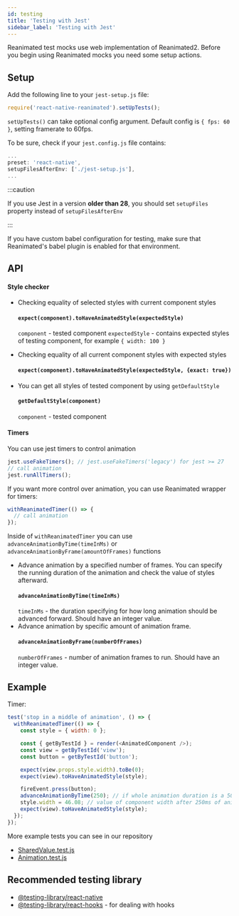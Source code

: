 ```yaml
---
id: testing
title: 'Testing with Jest'
sidebar_label: 'Testing with Jest'
---
```


Reanimated test mocks use web implementation of Reanimated2. Before you begin using Reanimated mocks you need some setup actions.

## Setup

Add the following line to your `jest-setup.js` file:

```js
require('react-native-reanimated').setUpTests();
```

`setUpTests()` can take optional config argument. Default config is `{ fps: 60 }`, setting framerate to 60fps.

To be sure, check if your `jest.config.js` file contains:

```js
...
preset: 'react-native',
setupFilesAfterEnv: ['./jest-setup.js'],
...
```

:::caution

If you use Jest in a version **older than 28**, you should set `setupFiles` property instead of `setupFilesAfterEnv`

:::

If you have custom babel configuration for testing, make sure that Reanimated's babel plugin is enabled for that environment.

## API

#### Style checker

- Checking equality of selected styles with current component styles

  #### `expect(component).toHaveAnimatedStyle(expectedStyle)`

  `component` - tested component
  `expectedStyle` - contains expected styles of testing component, for example `{ width: 100 }`

- Checking equality of all current component styles with expected styles

  #### `expect(component).toHaveAnimatedStyle(expectedStyle, {exact: true})`

- You can get all styles of tested component by using `getDefaultStyle`
  #### `getDefaultStyle(component)`
  `component` - tested component

#### Timers

You can use jest timers to control animation

```js
jest.useFakeTimers(); // jest.useFakeTimers('legacy') for jest >= 27
// call animation
jest.runAllTimers();
```

If you want more control over animation, you can use Reanimated wrapper for timers:

```js
withReanimatedTimer(() => {
  // call animation
});
```

Inside of `withReanimatedTimer` you can use `advanceAnimationByTime(timeInMs)` or `advanceAnimationByFrame(amountOfFrames)` functions

- Advance animation by a specified number of frames. You can specify the running duration of the animation and check the value of styles afterward.
  #### `advanceAnimationByTime(timeInMs)`
  `timeInMs` - the duration specifying for how long animation should be advanced forward. Should have an integer value.
- Advance animation by specific amount of animation frame.
  #### `advanceAnimationByFrame(numberOfFrames)`
  `numberOfFrames` - number of animation frames to run. Should have an integer value.

## Example

Timer:

```js
test('stop in a middle of animation', () => {
  withReanimatedTimer(() => {
    const style = { width: 0 };

    const { getByTestId } = render(<AnimatedComponent />);
    const view = getByTestId('view');
    const button = getByTestId('button');

    expect(view.props.style.width).toBe(0);
    expect(view).toHaveAnimatedStyle(style);

    fireEvent.press(button);
    advanceAnimationByTime(250); // if whole animation duration is a 500ms
    style.width = 46.08; // value of component width after 250ms of animation
    expect(view).toHaveAnimatedStyle(style);
  });
});
```

More example tests you can see in our repository

- [SharedValue.test.js](https://github.com/software-mansion/react-native-reanimated/tree/main/__tests__/SharedValue.test.js)
- [Animation.test.js](https://github.com/software-mansion/react-native-reanimated/tree/main/__tests__/Animation.test.js)

## Recommended testing library

- [@testing-library/react-native](https://callstack.github.io/react-native-testing-library/)
- [@testing-library/react-hooks](https://react-hooks-testing-library.com/) - for dealing with hooks
